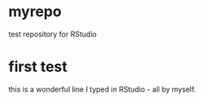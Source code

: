 # myrepo
test repository for RStudio

# first test
this is a wonderful line I typed in RStudio - all by myself.
